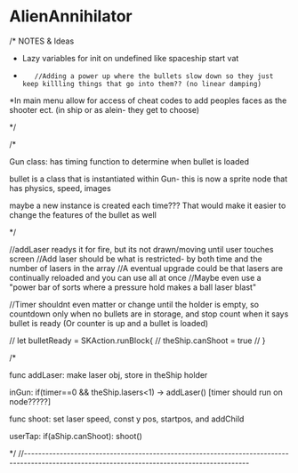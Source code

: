 # AlienAnnihilator





/* NOTES & Ideas
* Lazy variables for init on undefined like spaceship start vat
*        //Adding a power up where the bullets slow down so they just keep killling things that go into them?? (no linear damping)

*In main menu allow for access of cheat codes to add peoples faces as the shooter ect. (in ship or as alein- they get to choose)

*/


/*

Gun class: has timing function to determine when bullet is loaded

bullet is a class that is instantiated within Gun- this is now a sprite node that has physics, speed, images

maybe a new instance is created each time??? That would make it easier to change the features of the bullet as well





*/




//addLaser readys it for fire, but its not drawn/moving until user touches screen
//Add laser should be what is restricted- by both time and the number of lasers in the array
//A eventual upgrade could be that lasers are continually reloaded and you can use all at once
//Maybe even use a "power bar of sorts where a pressure hold makes a ball laser blast"



//Timer shouldnt even matter or change until the holder is empty, so countdown only when no bullets are in storage, and stop count when it says bullet is ready (Or counter is up and a bullet is loaded)

//        let bulletReady = SKAction.runBlock{
//            theShip.canShoot = true
//        }

/*

func addLaser: make laser obj, store in theShip holder

inGun: if(timer==0 && theShip.lasers<1) -> addLaser()
[timer should run on node?????]


func shoot: set laser speed, const y pos, startpos, and addChild


userTap: if(aShip.canShoot): shoot()


*/
//---------------------------------------------------------------------------------------------------------------------------------------------

